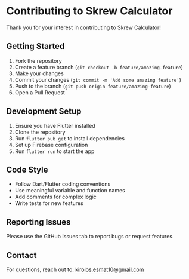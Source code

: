# Contributing to Skrew Calculator

Thank you for your interest in contributing to Skrew Calculator!

## Getting Started

1. Fork the repository
2. Create a feature branch (`git checkout -b feature/amazing-feature`)
3. Make your changes
4. Commit your changes (`git commit -m 'Add some amazing feature'`)
5. Push to the branch (`git push origin feature/amazing-feature`)
6. Open a Pull Request

## Development Setup

1. Ensure you have Flutter installed
2. Clone the repository
3. Run `flutter pub get` to install dependencies
4. Set up Firebase configuration
5. Run `flutter run` to start the app

## Code Style

- Follow Dart/Flutter coding conventions
- Use meaningful variable and function names
- Add comments for complex logic
- Write tests for new features

## Reporting Issues

Please use the GitHub Issues tab to report bugs or request features.

## Contact

For questions, reach out to: kirolos.esmat10@gmail.com
